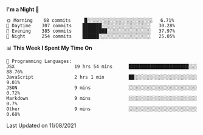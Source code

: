 <!--START_SECTION:waka-->
**I'm a Night 🦉** 

```text
🌞 Morning    68 commits     █░░░░░░░░░░░░░░░░░░░░░░░░   6.71% 
🌆 Daytime    307 commits    ███████░░░░░░░░░░░░░░░░░░   30.28% 
🌃 Evening    385 commits    █████████░░░░░░░░░░░░░░░░   37.97% 
🌙 Night      254 commits    ██████░░░░░░░░░░░░░░░░░░░   25.05%

```


📊 **This Week I Spent My Time On** 

```text
💬 Programming Languages: 
JSX                      19 hrs 54 mins      ██████████████████████░░░   88.76% 
JavaScript               2 hrs 1 min         ██░░░░░░░░░░░░░░░░░░░░░░░   9.01% 
JSON                     9 mins              ░░░░░░░░░░░░░░░░░░░░░░░░░   0.72% 
Markdown                 9 mins              ░░░░░░░░░░░░░░░░░░░░░░░░░   0.7% 
Other                    9 mins              ░░░░░░░░░░░░░░░░░░░░░░░░░   0.68%

```


 Last Updated on 11/08/2021
<!--END_SECTION:waka-->
